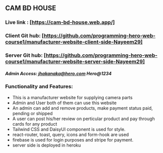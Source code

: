 
## CAM BD HOUSE

### Live link : [https://cam-bd-house.web.app/]
### Client Git hub: [https://github.com/programming-hero-web-course1/manufacturer-website-client-side-Nayeem29]
### Server Git hub: [https://github.com/programming-hero-web-course1/manufacturer-website-server-side-Nayeem29]
##### Admin Access: jhakanaka@hero.com Hero@1234
### Functionality and Features:

* This is a manufacturer website for supplying camera parts 
* Admin and User both of them can use this website
* An admin can add and remove products, make payment status paid, pending or shipped
* A user can post his/her review on perticular product and pay through cards for any product
* Tailwind CSS and DaisyUI component is used for style.
* react-router, toast, query, icons and form-hook are used
* firebase is used for login purposes and stripe for payment.
* server side is deployed in heroku

